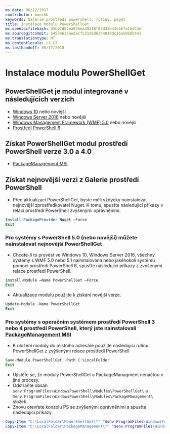 ```yaml
---
ms.date: 06/12/2017
contributor: manikb
keywords: Galerie prostředí powershell, rutiny, psget
title: Instalace modulu PowerShellGet
ms.openlocfilehash: 35be7d02ea856ea39218f05d32b43c60fa1bd53e
ms.sourcegitcommit: 54534635eedacf531d8d6344019dc16a50b8b441
ms.translationtype: MT
ms.contentlocale: cs-CZ
ms.lasthandoff: 05/17/2018
---
```

# <a name="installing-powershellget"></a>Instalace modulu PowerShellGet

## <a name="powershellget-is-an-in-box-module-in-the-following-releases"></a>PowerShellGet je modul integrované v následujících verzích

- [Windows 10](https://www.microsoft.com/windows/get-windows-10) nebo novější
- [Windows Server 2016](https://technet.microsoft.com/windows-server-docs/get-started/windows-server-2016) nebo novější
- [Windows Management Framework (WMF) 5.0](https://www.microsoft.com/download/details.aspx?id=50395) nebo novější
- [Prostředí PowerShell 6](https://github.com/PowerShell/PowerShell/releases)

## <a name="get-powershellget-module-for-powershell-versions-30-and-40"></a>Získat PowerShellGet modul prostředí PowerShell verze 3.0 a 4.0

- [PackageManagement MSI](http://go.microsoft.com/fwlink/?LinkID=746217&clcid=0x409)

## <a name="get-the-latest-version-from-powershell-gallery"></a>Získat nejnovější verzi z Galerie prostředí PowerShell

- Před aktualizací PowerShellGet, byste měli vždycky nainstalovat nejnovější zprostředkovatel Nuget. K tomu, spusťte následující příkazy v relaci prostředí PowerShell zvýšenými oprávněními.

```powershell
Install-PackageProvider Nuget –Force
Exit
```

### <a name="for-systems-with-powershell-50-or-newer-you-can-install-the-latest-powershellget"></a>Pro systémy s PowerShell 5.0 (nebo novější) můžete nainstalovat nejnovější PowerShellGet

- Chcete-li to provést ve Windows 10, Windows Server 2016, všechny systémy s WMF 5.0 nebo 5.1 nainstalována nebo jakéhokoli systému pomocí prostředí PowerShell 6, spusťte následující příkazy z zvýšenými relace prostředí PowerShell.

```powershell
Install-Module –Name PowerShellGet –Force
Exit
```

- Aktualizace modulu použijte k získání novější verze.

```powershell
Update-Module -Name PowerShellGet
Exit
```

### <a name="for-systems-running-powershell-3-or-powershell-4-that-have-installed-the-packagemanagement-msihttpgomicrosoftcomfwlinklinkid746217clcid0x409"></a>Pro systémy s operačním systémem prostředí PowerShell 3 nebo 4 prostředí PowerShell, který jste nainstalovali [PackageManagement MSI](http://go.microsoft.com/fwlink/?LinkID=746217&clcid=0x409)

- K uložení moduly do místního adresáře použijte následující rutinu PowerShellGet z zvýšenými relace prostředí PowerShell

```powershell
Save-Module PowerShellGet -Path C:\LocalFolder
Exit
```

- Ujistěte se, že moduly PowerShellGet a PackageManagment nenačtou v jiné procesy.
- Odstraňte obsah `$env:ProgramFiles\WindowsPowerShell\Modules\PowerShellGet\` a `$env:ProgramFiles\WindowsPowerShell\Modules\PackageManagement\` složek.
- Znovu otevřete konzolu PS se zvýšenými oprávněními a spusťte následující příkazy.

```powershell
Copy-Item "C:\LocalFolder\PowerShellGet\*" "$env:ProgramFiles\WindowsPowerShell\Modules\PowerShellGet\" -Recurse -Force
Copy-Item "C:\LocalFolder\PackageManagement\*" "$env:ProgramFiles\WindowsPowerShell\Modules\PackageManagement\" -Recurse -Force
```